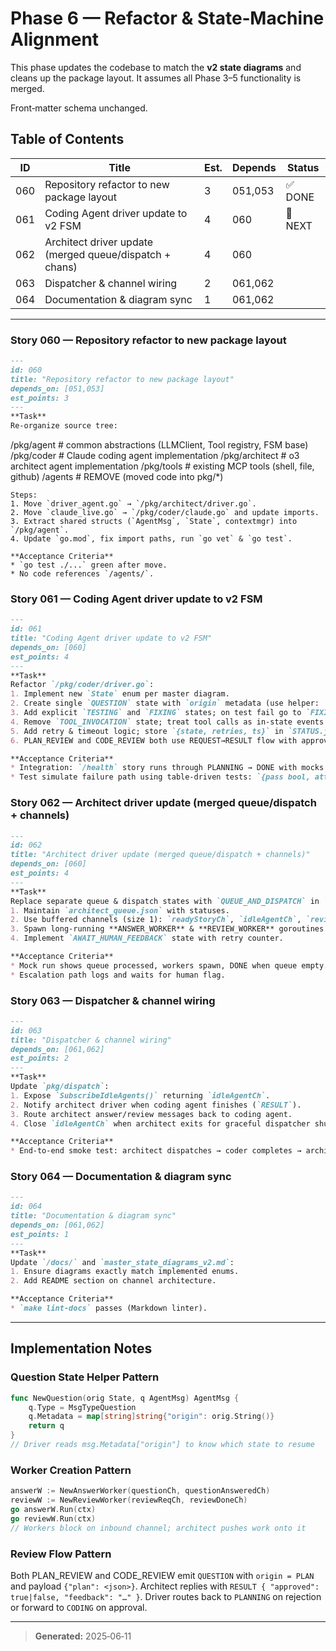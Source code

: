 # Phase 6 — Refactor & State‑Machine Alignment

This phase updates the codebase to match the **v2 state diagrams** and cleans up the package layout.  It assumes all Phase 3–5 functionality is merged.

Front‑matter schema unchanged.

## Table of Contents

| ID  | Title                                                   | Est. | Depends | Status |
| --- | ------------------------------------------------------- | ---- | ------- | ------ |
| 060 | Repository refactor to new package layout               | 3    | 051,053 | ✅ DONE |
| 061 | Coding Agent driver update to v2 FSM                    | 4    | 060     | 🔄 NEXT |
| 062 | Architect driver update (merged queue/dispatch + chans) | 4    | 060     |        |
| 063 | Dispatcher & channel wiring                             | 2    | 061,062 |        |
| 064 | Documentation & diagram sync                            | 1    | 061,062 |        |

---

### Story 060 — Repository refactor to new package layout

```markdown
---
id: 060
title: "Repository refactor to new package layout"
depends_on: [051,053]
est_points: 3
---
**Task**  
Re‑organize source tree:
```

/pkg/agent       # common abstractions (LLMClient, Tool registry, FSM base)
/pkg/coder       # Claude coding agent implementation
/pkg/architect   # o3 architect agent implementation
/pkg/tools       # existing MCP tools (shell, file, github)
/agents          # REMOVE (moved code into pkg/\*)

```
Steps:
1. Move `driver_agent.go` → `/pkg/architect/driver.go`.
2. Move `claude_live.go` → `/pkg/coder/claude.go` and update imports.
3. Extract shared structs (`AgentMsg`, `State`, contextmgr) into `/pkg/agent`.
4. Update `go.mod`, fix import paths, run `go vet` & `go test`.

**Acceptance Criteria**
* `go test ./...` green after move.
* No code references `/agents/`.
```

### Story 061 — Coding Agent driver update to v2 FSM

```markdown
---
id: 061
title: "Coding Agent driver update to v2 FSM"
depends_on: [060]
est_points: 4
---
**Task**  
Refactor `/pkg/coder/driver.go`:
1. Implement new `State` enum per master diagram.
2. Create single `QUESTION` state with `origin` metadata (use helper: `NewQuestion(origState, msg)`).
3. Add explicit `TESTING` and `FIXING` states; on test fail go to `FIXING`.
4. Remove `TOOL_INVOCATION` state; treat tool calls as in‑state events.
5. Add retry & timeout logic; store `{state, retries, ts}` in `STATUS.json`.
6. PLAN_REVIEW and CODE_REVIEW both use REQUEST→RESULT flow with approval payload.

**Acceptance Criteria**
* Integration: `/health` story runs through PLANNING → DONE with mocks.
* Test simulate failure path using table-driven tests: `{pass bool, attempts int}` where mock test runner fails first N attempts, driver loops FIXING→TESTING until pass or timeout.
```

### Story 062 — Architect driver update (merged queue/dispatch + channels)

```markdown
---
id: 062
title: "Architect driver update (merged queue/dispatch + channels)"
depends_on: [060]
est_points: 4
---
**Task**  
Replace separate queue & dispatch states with `QUEUE_AND_DISPATCH` in `/pkg/architect/driver.go`:
1. Maintain `architect_queue.json` with statuses.
2. Use buffered channels (size 1): `readyStoryCh`, `idleAgentCh`, `reviewDoneCh`, `questionAnsweredCh`.
3. Spawn long-running **ANSWER_WORKER** & **REVIEW_WORKER** goroutines at driver start; workers send back on channels.
4. Implement `AWAIT_HUMAN_FEEDBACK` state with retry counter.

**Acceptance Criteria**
* Mock run shows queue processed, workers spawn, DONE when queue empty.
* Escalation path logs and waits for human flag.
```

### Story 063 — Dispatcher & channel wiring

```markdown
---
id: 063
title: "Dispatcher & channel wiring"
depends_on: [061,062]
est_points: 2
---
**Task**  
Update `pkg/dispatch`:
1. Expose `SubscribeIdleAgents()` returning `idleAgentCh`.
2. Notify architect driver when coding agent finishes (`RESULT`).
3. Route architect answer/review messages back to coding agent.
4. Close `idleAgentCh` when architect exits for graceful dispatcher shutdown.

**Acceptance Criteria**
* End‑to‑end smoke test: architect dispatches → coder completes → architect marks done.
```

### Story 064 — Documentation & diagram sync

```markdown
---
id: 064
title: "Documentation & diagram sync"
depends_on: [061,062]
est_points: 1
---
**Task**  
Update `/docs/` and `master_state_diagrams_v2.md`:
1. Ensure diagrams exactly match implemented enums.
2. Add README section on channel architecture.

**Acceptance Criteria**
* `make lint-docs` passes (Markdown linter).
```

---

## Implementation Notes

### Question State Helper Pattern
```go
func NewQuestion(orig State, q AgentMsg) AgentMsg {
    q.Type = MsgTypeQuestion
    q.Metadata = map[string]string{"origin": orig.String()}
    return q
}
// Driver reads msg.Metadata["origin"] to know which state to resume
```

### Worker Creation Pattern  
```go
answerW := NewAnswerWorker(questionCh, questionAnsweredCh)
reviewW := NewReviewWorker(reviewReqCh, reviewDoneCh)
go answerW.Run(ctx)
go reviewW.Run(ctx)
// Workers block on inbound channel; architect pushes work onto it
```

### Review Flow Pattern
Both PLAN_REVIEW and CODE_REVIEW emit `QUESTION` with `origin = PLAN` and payload `{"plan": <json>}`. Architect replies with `RESULT { "approved": true|false, "feedback": "…" }`. Driver routes back to `PLANNING` on rejection or forward to `CODING` on approval.

---

> **Generated:** 2025‑06‑11

